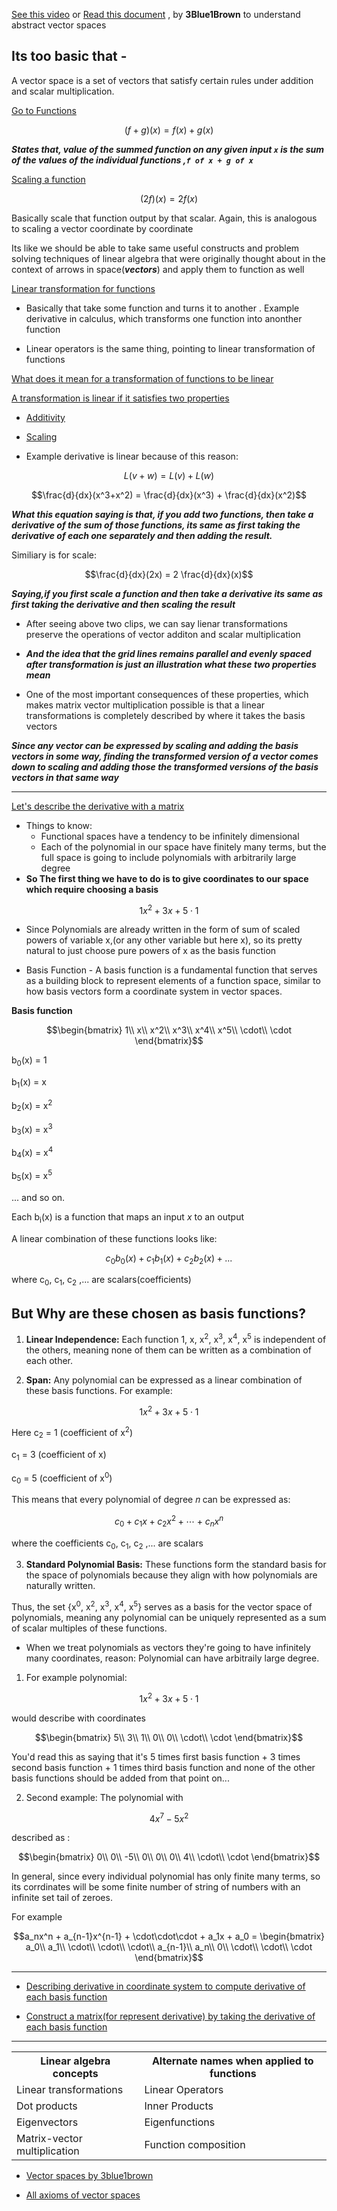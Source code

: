 [See this video](https://youtu.be/TgKwz5Ikpc8?si=Yzf80x830omU_Fpp) or [Read this document](https://www.3blue1brown.com/lessons/abstract-vector-spaces) , by **3Blue1Brown** to understand abstract vector spaces

## Its too basic that -

A vector space is a set of vectors that satisfy certain rules under addition and scalar multiplication.

[Go to Functions](https://youtu.be/TgKwz5Ikpc8?si=wLjUzToGV4d4VbZc&t=127)

```math
(f+g)(x) = f(x) + g(x)
```

**_States that, value of the summed function on any given input `x` is the sum of the values of the individual functions ,`f of x + g of x`_**

[Scaling a function](https://youtu.be/TgKwz5Ikpc8?si=Y9R7dSvRoCkqHzMr&t=191)

```math
(2f)(x) = 2f(x)
```

Basically scale that function output by that scalar.
Again, this is analogous to scaling a vector coordinate by coordinate

Its like we should be able to take same useful constructs and problem solving techniques of linear algebra that were originally thought about in the context of arrows in space(**_vectors_**) and apply them to function as well

[Linear transformation for functions](https://youtu.be/TgKwz5Ikpc8?si=NaWkN9dX856xd9tQ&t=229)

- Basically that take some function and turns it to another . Example derivative in calculus, which transforms one function into anonther function

- Linear operators is the same thing, pointing to linear transformation of functions

[What does it mean for a transformation of functions to be linear](https://youtu.be/TgKwz5Ikpc8?si=pXEGfbCBwSqtWdcu&t=260)

[A transformation is linear if it satisfies two properties](https://youtu.be/TgKwz5Ikpc8?si=WJWoBkTVdOtGR-I6&t=280)

- [Additivity](https://youtu.be/TgKwz5Ikpc8?si=XqYpnRZaIUg-nYDD&t=288)
- [Scaling](https://youtu.be/TgKwz5Ikpc8?si=rwQvlV4mWtnS2YGj&t=305)

- Example derivative is linear because of this reason:

```math
L(v+w) = L(v) + L(w)
```

```math
\frac{d}{dx}(x^3+x^2) = \frac{d}{dx}(x^3) + \frac{d}{dx}(x^2)
```

**_What this equation saying is that, if you add two functions, then take a derivative of the sum of those functions, its same as first taking the derivative of each one separately and then adding the result._**

Similiary is for scale:

```math
\frac{d}{dx}(2x) = 2 \frac{d}{dx}(x)
```

**_Saying,if you first scale a function and then take a derivative its same as first taking the derivative and then scaling the result_**

- After seeing above two clips, we can say lienar transformations preserve the operations of vector additon and scalar multiplication

- **_And the idea that the grid lines remains parallel and evenly spaced after transformation is just an illustration what these two properties mean_**

- One of the most important consequences of these properties, which makes matrix vector multiplication possible is that a linear transformations is completely described by where it takes the basis vectors

**_Since any vector can be expressed by scaling and adding the basis vectors in some way, finding the transformed version of a vector comes down to scaling and adding those the transformed versions of the basis vectors in that same way_**

---

[Let's describe the derivative with a matrix](https://youtu.be/TgKwz5Ikpc8?si=IL7eNtbSBidpWOyY&t=411)

- Things to know:
  - Functional spaces have a tendency to be infinitely dimensional
  - Each of the polynomial in our space have finitely many terms, but the full space is going to include polynomials with arbitrarily large degree
- **So The first thing we have to do is to give coordinates to our space which require choosing a basis**

```math
1x^2 + 3x + 5\cdot1
```

- Since Polynomials are already written in the form of sum of scaled powers of variable x,(or any other variable but here x), so its pretty natural to just choose pure powers of x as the basis function

- Basis Function - A basis function is a fundamental function that serves as a building block to represent elements of a function space, similar to how basis vectors form a coordinate system in vector spaces.

<b>Basis function</b>

```math
\begin{bmatrix}
1\\
x\\
x^2\\
x^3\\
x^4\\
x^5\\
\cdot\\
\cdot
\end{bmatrix}
```

b<sub>0</sub>(x) = 1

b<sub>1</sub>(x) = x

b<sub>2</sub>(x) = x<sup>2</sup>

b<sub>3</sub>(x) = x<sup>3</sup>

b<sub>4</sub>(x) = x<sup>4</sup>

b<sub>5</sub>(x) = x<sup>5</sup>

... and so on.

Each b<sub>i</sub>(x) is a function that maps an input <i>x</i> to an output

A linear combination of these functions looks like:

```math
c_0b_0(x)+c_1b_1(x)+c_2b_2(x)+...
```

where c<sub>0</sub>, c<sub>1</sub>, c<sub>2</sub> ,... are scalars(coefficients)

## But Why are these chosen as basis functions?

1. **Linear Independence:** Each function 1, x, x<sup>2</sup>, x<sup>3</sup>, x<sup>4</sup>, x<sup>5</sup> is independent of the others, meaning none of them can be written as a combination of each other.

2. **Span:** Any polynomial can be expressed as a linear combination of these basis functions. For example:

```math
1x^2 + 3x + 5\cdot1
```

Here
c<sub>2</sub> = 1 (coefficient of x<sup>2</sup>)

c<sub>1</sub> = 3 (coefficient of x)

c<sub>0</sub> = 5 (coefficient of x<sup>0</sup>)

This means that every polynomial of degree
𝑛 can be expressed as:

```math
c_0+c_1x+c_2x^2+⋯+c_nx^n
```

where the coefficients c<sub>0</sub>, c<sub>1</sub>, c<sub>2</sub> ,... are scalars

3. **Standard Polynomial Basis:** These functions form the standard basis for the space of polynomials because they align with how polynomials are naturally written.

Thus, the set {x<sup>0</sup>, x<sup>2</sup>, x<sup>3</sup>, x<sup>4</sup>, x<sup>5</sup>} serves as a basis for the vector space of polynomials, meaning any polynomial can be uniquely represented as a sum of scalar multiples of these functions.

- When we treat polynomials as vectors they're going to have infinitely many coordinates, reason: Polynomial can have arbitraily large degree.

1. For example polynomial:

```math
1x^2 + 3x + 5\cdot1
```

would describe with coordinates

```math
\begin{bmatrix}
5\\
3\\
1\\
0\\
0\\
\cdot\\
\cdot
\end{bmatrix}
```

You'd read this as saying that it's 5 times first basis function + 3 times second basis function + 1 times third basis function and none of the other basis functions should be added from that point on...

2. Second example:
   The polynomial with

```math
4x^7 - 5x^2
```

described as :

```math
\begin{bmatrix}
0\\
0\\
-5\\
0\\
0\\
0\\
4\\
\cdot\\
\cdot
\end{bmatrix}
```

In general, since every individual polynomial has only finite many terms, so its corrdinates will be some finite number of string of numbers with an infinite set tail of zeroes.

For example

```math
a_nx^n + a_{n-1}x^{n-1} + \cdot\cdot\cdot + a_1x + a_0 =
\begin{bmatrix}
a_0\\
a_1\\
\cdot\\
\cdot\\
\cdot\\
a_{n-1}\\
a_n\\
0\\

\cdot\\
\cdot\\
\cdot
\end{bmatrix}
```

---

- [Describing derivative in coordinate system to compute derivative of each basis function](https://youtu.be/TgKwz5Ikpc8?si=3viGVf-gMdE_RvFc&t=547)

- [Construct a matrix(for represent derivative) by taking the derivative of each basis function](https://youtu.be/TgKwz5Ikpc8?si=PPUrW7I0TDJ23HlU&t=633)

----
<table>
<tr>
<th>Linear algebra concepts </th>
<th>Alternate names when applied to functions</th>
</tr>
<tr>
    <td>Linear transformations</td>
    <td>Linear Operators</td>
  </tr>
  <tr>
    <td>Dot products</td>
    <td>Inner Products</td>
  </tr>
  <tr>
    <td>Eigenvectors</td>
    <td>Eigenfunctions</td>
  </tr>
  <tr>
    <td>Matrix-vector multiplication</td>
    <td>Function composition</td>

</table>

- [Vector spaces by 3blue1brown](https://youtu.be/TgKwz5Ikpc8?si=3F1VsfotwD1RfuXn&t=731)

- [All axioms of vector spaces](https://youtu.be/TgKwz5Ikpc8?si=3F1VsfotwD1RfuXn&t=731)